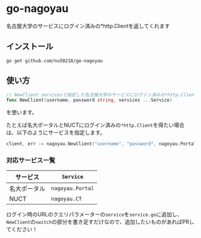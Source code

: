 # go-nagoyau

名古屋大学のサービスにログイン済みの*http.Clientを返してくれます

## インストール

`go get github.com/nu50218/go-nagoyau`

## 使い方

```go
// NewClient servicesで指定した名古屋大学のサービスにログイン済みの*http.Clientを返してくれます
func NewClient(username, password string, services ...Service)
```

を使います。

たとえば名大ポータルとNUCTにログイン済みの`*http.Client`を得たい場合は、以下のようにサービスを指定します。

```go
client, err := nagoyau.NewClient("username", "password", nagoyau.Portal, nagoyau.CT)
```

### 対応サービス一覧

| サービス   | `Service`              |
| ------ | ---------------- |
| 名大ポータル | `nagoyau.Portal` |
| NUCT   | `nagoyau.CT`     |

ログイン時のURLのクエリパラメーターの`service`を`service.go`に追加し、`NewClient`の`switch`の部分を書き足すだけなので、追加したいものがあればPRしてください！
